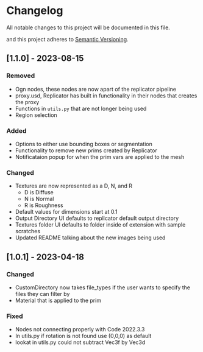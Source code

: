 # Changelog

All notable changes to this project will be documented in this file.

and this project adheres to [Semantic Versioning](https://semver.org/spec/v2.0.0.html).

## [1.1.0] - 2023-08-15

### Removed

- Ogn nodes, these nodes are now apart of the replicator pipeline
- proxy.usd, Replicator has built in functionality in their nodes that creates the proxy
- Functions in `utils.py` that are not longer being used
- Region selection

### Added

- Options to either use bounding boxes or segmentation
- Functionality to remove new prims created by Replicator
- Notificataion popup for when the prim vars are applied to the mesh

### Changed

- Textures are now represented as a D, N, and R
    - D is Diffuse
    - N is Normal
    - R is Roughness
- Default values for dimensions start at 0.1
- Output Directory UI defaults to replicator default output directory
- Textures folder UI defaults to folder inside of extension with sample scratches
- Updated README talking about the new images being used

## [1.0.1] - 2023-04-18

### Changed

- CustomDirectory now takes file_types if the user wants to specify the files they can filter by
- Material that is applied to the prim

### Fixed

- Nodes not connecting properly with Code 2022.3.3
- In utils.py if rotation is not found use (0,0,0) as default
- lookat in utils.py could not subtract Vec3f by Vec3d